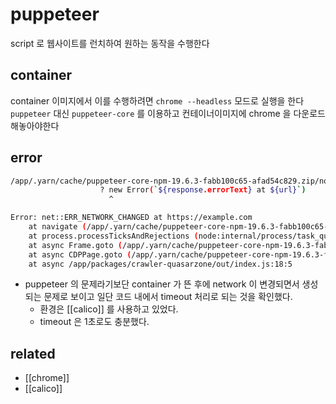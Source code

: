 # puppeteer

script 로 웹사이트를 런치하여 원하는 동작을 수행한다

## container
container 이미지에서 이를 수행하려면 `chrome --headless` 모드로 실행을 한다
`puppeteer` 대신 `puppeteer-core` 를 이용하고 컨테이너이미지에 chrome 을 다운로드 해놓아야한다

## error
```sh
/app/.yarn/cache/puppeteer-core-npm-19.6.3-fabb100c65-afad54c829.zip/node_modules/puppeteer-core/lib/cjs/puppeteer/common/Frame.js:238
                    ? new Error(`${response.errorText} at ${url}`)
                      ^

Error: net::ERR_NETWORK_CHANGED at https://example.com
    at navigate (/app/.yarn/cache/puppeteer-core-npm-19.6.3-fabb100c65-afad54c829.zip/node_modules/puppeteer-core/lib/cjs/puppeteer/common/Frame
    at process.processTicksAndRejections (node:internal/process/task_queues:95:5)
    at async Frame.goto (/app/.yarn/cache/puppeteer-core-npm-19.6.3-fabb100c65-afad54c829.zip/node_modules/puppeteer-core/lib/cjs/puppeteer/comm
    at async CDPPage.goto (/app/.yarn/cache/puppeteer-core-npm-19.6.3-fabb100c65-afad54c829.zip/node_modules/puppeteer-core/lib/cjs/puppeteer/co
    at async /app/packages/crawler-quasarzone/out/index.js:18:5
```
- puppeteer 의 문제라기보단 container 가 뜬 후에 network 이 변경되면서 생성되는 문제로 보이고 일단 코드 내에서 timeout 처리로 되는 것을 확인했다.
  - 환경은 [[calico]] 를 사용하고 있었다.
  - timeout 은 1초로도 충분했다.

## related
- [[chrome]]
- [[calico]]
